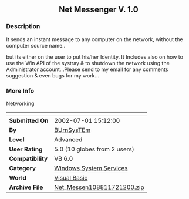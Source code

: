 ﻿<div align="center">

## Net Messenger V\. 1\.0


</div>

### Description

It sends an instant message to any computer on the network, without the computer source name..

but its either on the user to put his/her Identity. It Includes also on how to use the Win API of the systray & to shutdown the network using the Administrator account...Please send to my email for any comments suggestion & even bugs for my work...
 
### More Info
 
Networking


<span>             |<span>
---                |---
**Submitted On**   |2002-07-01 15:12:00
**By**             |[BUrnSysTEm](https://github.com/Planet-Source-Code/PSCIndex/blob/master/ByAuthor/burnsystem.md)
**Level**          |Advanced
**User Rating**    |5.0 (10 globes from 2 users)
**Compatibility**  |VB 6\.0
**Category**       |[Windows System Services](https://github.com/Planet-Source-Code/PSCIndex/blob/master/ByCategory/windows-system-services__1-35.md)
**World**          |[Visual Basic](https://github.com/Planet-Source-Code/PSCIndex/blob/master/ByWorld/visual-basic.md)
**Archive File**   |[Net\_Messen108811721200\.zip](https://github.com/Planet-Source-Code/burnsystem-net-messenger-v-1-0__1-36600/archive/master.zip)








